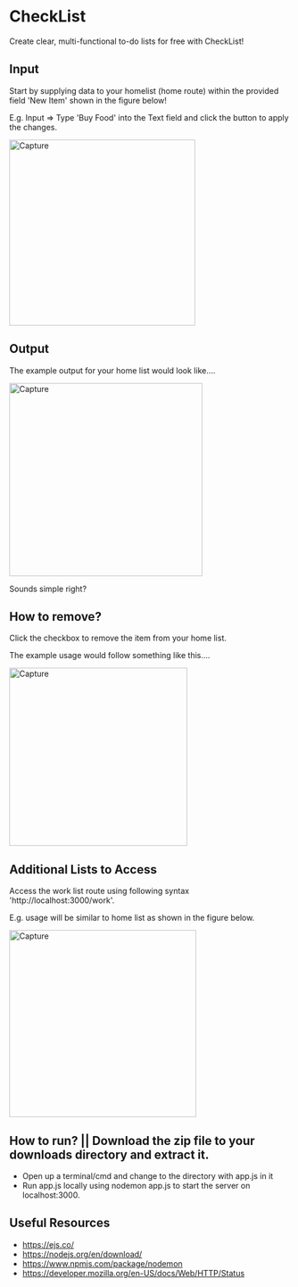 # CheckList
Create clear, multi-functional to-do lists for free with CheckList! 

## Input 
Start by supplying data to your homelist (home route) within the provided field 'New Item' shown in the figure below!

E.g. Input => Type 'Buy Food' into the Text field and click the button to apply the changes.

<img width="333" alt="Capture" src="https://user-images.githubusercontent.com/91548582/139589466-712b661c-56d6-4d72-83ae-e735b0632cdd.PNG">

## Output
The example output for your home list would look like....

<img width="346" alt="Capture" src="https://user-images.githubusercontent.com/91548582/139589557-b7488b28-7226-4b5e-b54c-81ca3efa6dc9.PNG">

Sounds simple right? 

## How to remove?

Click the checkbox to remove the item from your home list. 

The example usage would follow something like this....

<img width="319" alt="Capture" src="https://user-images.githubusercontent.com/91548582/139589785-362bace6-63ff-4ae5-9e5b-c2efbbc709be.PNG">

## Additional Lists to Access

Access the work list route using following syntax 'http://localhost:3000/work'.

E.g. usage will be similar to home list as shown in the figure below.

<img width="335" alt="Capture" src="https://user-images.githubusercontent.com/91548582/139590032-06598c1c-65e0-4189-827d-095768dfcc67.PNG">

## How to run? || Download the zip file to your downloads directory and extract it.

* Open up a terminal/cmd and change to the directory with app.js in it
* Run app.js locally using nodemon app.js to start the server on localhost:3000.

## Useful Resources 

* https://ejs.co/
* https://nodejs.org/en/download/
* https://www.npmjs.com/package/nodemon 
* https://developer.mozilla.org/en-US/docs/Web/HTTP/Status

